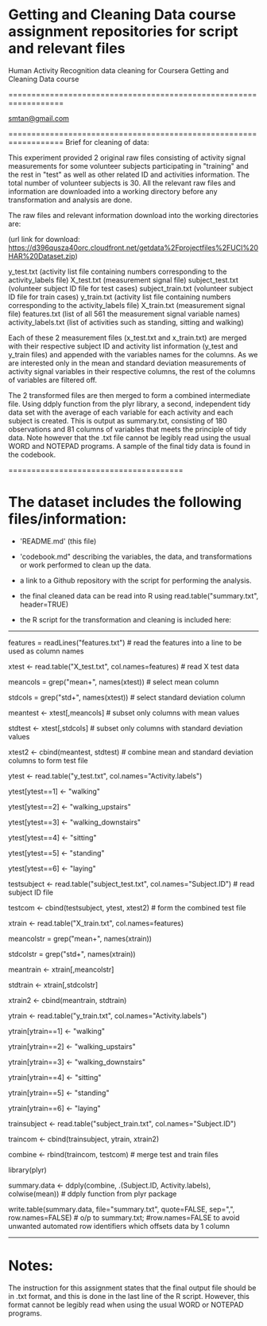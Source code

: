 Getting and Cleaning Data course assignment repositories for script and relevant files
==================================================================
Human Activity Recognition data cleaning for Coursera Getting and Cleaning Data course

==================================================================

smtan@gmail.com

==================================================================
Brief for cleaning of data:

This experiment provided 2 original raw files consisting of activity signal measurements for some volunteer subjects 
participating in "training" and the rest in "test" as well as other related ID and activities information. The total number 
of volunteer subjects is 30. All the relevant raw files and information are downloaded into a working directory before any
transformation and analysis are done. 

The raw files and relevant information download into the working directories are:

(url link for download: https://d396qusza40orc.cloudfront.net/getdata%2Fprojectfiles%2FUCI%20HAR%20Dataset.zip) 


y_test.txt (activity list file containing numbers corresponding to the activity_labels file)
X_test.txt (measurement signal file)
subject_test.txt (volunteer subject ID file for test cases)
subject_train.txt (volunteer subject ID file for train cases)
y_train.txt (activity list file containing numbers corresponding to the activity_labels file)
X_train.txt (measurement signal file)
features.txt  (list of all 561 the measurement signal variable names) 
activity_labels.txt (list of activities such as standing, sitting and walking)


Each of these 2 measurement files (x_test.txt and x_train.txt) are merged with their respective subject ID and activity list 
information (y_test and y_train files) and appended with the variables names for the columns. As we are interested only in the 
mean and standard deviation measurements of activity signal variables in their respective columns, the rest of the columns of 
variables are filtered off. 

The 2 transformed files are then merged to form a combined intermediate file. Using ddply function from the plyr library, a second, 
independent tidy data set with the average of each variable for each activity and each subject is created. This is output as 
summary.txt, consisting of 180 observations and 81 columns of variables that meets the principle of tidy data. Note however that the
.txt file cannot be legibly read using the usual WORD and NOTEPAD programs. A sample of the final tidy data is found in the codebook.

======================================


The dataset includes the following files/information:
====================================================

- 'README.md' (this file)

- 'codebook.md" describing the variables, the data, and transformations or work performed to clean up the data.

-  a link to a Github repository with the script for performing the analysis.

-  the final cleaned data can be read into R using read.table("summary.txt", header=TRUE)

-  the R script for the transformation and cleaning is included here:
-----------------

features = readLines("features.txt") # read the features into a line to be used as column names

xtest <- read.table("X_test.txt", col.names=features) # read X test data

meancols = grep("mean+",  names(xtest)) # select mean column

stdcols = grep("std+", names(xtest)) # select standard deviation column

meantest <- xtest[,meancols] # subset only columns with mean values

stdtest <- xtest[,stdcols] # subset only columns with standard deviation values

xtest2 <- cbind(meantest, stdtest) # combine mean and standard deviation columns to form test file

ytest <- read.table("y_test.txt", col.names="Activity.labels")

ytest[ytest==1] <- "walking"

ytest[ytest==2] <- "walking_upstairs"

ytest[ytest==3] <- "walking_downstairs"

ytest[ytest==4] <- "sitting"

ytest[ytest==5] <- "standing"

ytest[ytest==6] <- "laying"

testsubject <- read.table("subject_test.txt", col.names="Subject.ID") # read subject ID file

testcom <- cbind(testsubject, ytest, xtest2) # form the combined test file

xtrain <- read.table("X_train.txt", col.names=features)

meancolstr = grep("mean+",  names(xtrain))

stdcolstr = grep("std+", names(xtrain))

meantrain <- xtrain[,meancolstr]

stdtrain <- xtrain[,stdcolstr]

xtrain2 <- cbind(meantrain, stdtrain)

ytrain <- read.table("y_train.txt", col.names="Activity.labels")

ytrain[ytrain==1] <- "walking"

ytrain[ytrain==2] <- "walking_upstairs"

ytrain[ytrain==3] <- "walking_downstairs"

ytrain[ytrain==4] <- "sitting"

ytrain[ytrain==5] <- "standing"

ytrain[ytrain==6] <- "laying"

trainsubject <- read.table("subject_train.txt", col.names="Subject.ID")

traincom <- cbind(trainsubject, ytrain, xtrain2)

combine <- rbind(traincom, testcom) # merge test and train files

library(plyr)

summary.data <- ddply(combine, .(Subject.ID, Activity.labels), colwise(mean)) # ddply function from plyr package

write.table(summary.data, file="summary.txt", quote=FALSE, sep=",", row.names=FALSE) # o/p to summary.txt; 
		#row.names=FALSE to avoid unwanted automated row identifiers which offsets data by 1 column

-----------------------------

Notes: 
======
The instruction for this assignment states that the final output file should be in .txt format,  and this is done in the last line of the R script. However, this format cannot be legibly read when using the usual WORD or NOTEPAD programs.

